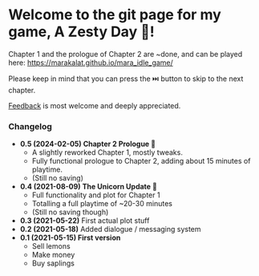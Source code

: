 # Welcome to the git page for my game, A Zesty Day 🍋!
Chapter 1 and the prologue of Chapter 2 are ~done, and can be played here: https://marakalat.github.io/mara_idle_game/

Please keep in mind that you can press the ⏭️ button to skip to the next chapter.

[Feedback](mailto:a.zesty.day@gmail.com) is most welcome and deeply appreciated.

### Changelog
* **0.5 (2024-02-05) Chapter 2 Prologue 🧁**
  *  A slightly reworked Chapter 1, mostly tweaks.
  *  Fully functional prologue to Chapter 2, adding about 15 minutes of playtime.
  *  (Still no saving)
* **0.4 (2021-08-09) The Unicorn Update 🦄**
  * Full functionality and plot for Chapter 1
  * Totalling a full playtime of ~20-30 minutes
  * (Still no saving though)
* **0.3 (2021-05-22)** First actual plot stuff
* **0.2 (2021-05-18)** Added dialogue / messaging system
* **0.1 (2021-05-15) First version**
  * Sell lemons
  * Make money
  * Buy saplings